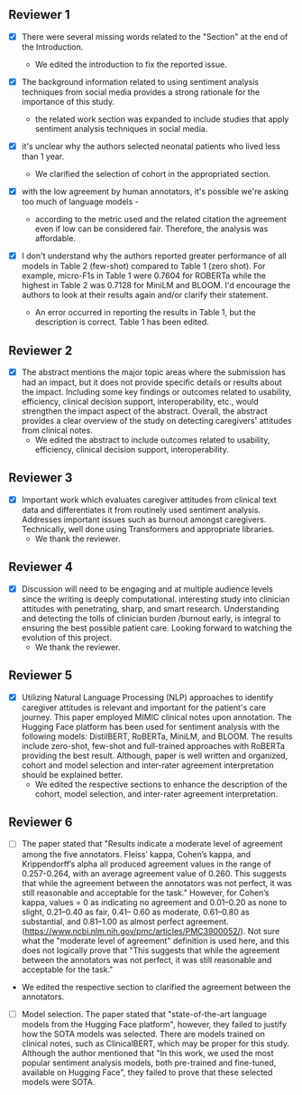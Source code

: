 ## Reviewer 1

- [x] There were several missing words related to the "Section" at the end of the Introduction.
	- We edited the introduction to fix the reported issue. 


- [X] The background information related to using sentiment analysis techniques from social media provides a strong rationale for the importance of this study.
	- the related work section was expanded to include studies that apply sentiment analysis techniques in social media.

- [x] it's unclear why the authors selected neonatal patients who lived less than 1 year.
	- We clarified the selection of cohort in the appropriated section. 
	
- [x] with the low agreement by human annotators, it's possible we're asking too much of language models -
	- according to the metric used and the related citation the agreement even if low can be considered fair. Therefore, the analysis was affordable.

- [x] I don't understand why the authors reported greater performance of all models in Table 2 (few-shot)
compared to Table 1 (zero shot). For example, micro-F1s in Table 1 were 0.7604 for ROBERTa while the
highest in Table 2 was 0.7128 for MiniLM and BLOOM. I'd encourage the authors to look at their results
again and/or clarify their statement.
	- An error occurred in reporting the results in Table 1, but the description is correct. Table 1 has been edited. 

## Reviewer 2

- [x] The abstract mentions the major topic areas where the submission has had an impact, but it does not provide specific details or results about the impact. Including some key findings or outcomes related to usability, efficiency, clinical decision support, interoperability, etc., would strengthen the impact aspect of the abstract. Overall, the abstract provides a clear overview of the study on detecting caregivers' attitudes from clinical notes.
	- We edited the abstract to include outcomes related to usability, efficiency, clinical decision support, interoperability. 

## Reviewer 3
- [x] Important work which evaluates caregiver attitudes from clinical text data and differentiates it from routinely used sentiment analysis. Addresses important issues such as burnout amongst caregivers. Technically, well done using Transformers and appropriate libraries. 
	- We thank the reviewer. 

## Reviewer 4
- [x] Discussion will need to be engaging and at multiple audience levels since the writing is deeply computational. interesting study into clinician attitudes with penetrating, sharp, and smart research. Understanding and detecting the tolls of clinician burden /burnout early, is integral to ensuring the best possible patient care. Looking forward to watching the evolution of this project.
	- We thank the reviewer. 
## Reviewer 5
- [x] Utilizing Natural Language Processing (NLP) approaches to identify caregiver attitudes is relevant and important for the patient's care journey. This paper employed MIMIC clinical notes upon annotation. The Hugging Face platform has been used for sentiment analysis with the following models: DistilBERT, RoBERTa, MiniLM, and BLOOM. The results include zero-shot, few-shot and full-trained approaches with RoBERTa providing the best result. Although, paper is well written and organized, cohort and model selection and inter-rater agreement interpretation should be explained better. 
	- We edited the respective sections to enhance the description of the cohort, model selection, and inter-rater agreement interpretation.

## Reviewer 6
- [ ] The paper stated that "Results indicate a moderate level of agreement among the five annotators. Fleiss’ kappa, Cohen’s kappa, and Krippendorff’s alpha all produced agreement values in the range of
0.257-0.264, with an average agreement value of 0.260. This suggests that while the agreement between the annotators was not perfect, it was still reasonable and acceptable for the task."
However, for Cohen’s kappa, values = 0 as indicating no agreement and 0.01–0.20 as none to slight, 0.21–0.40 as fair, 0.41– 0.60 as moderate, 0.61–0.80 as substantial, and 0.81–1.00 as almost perfect
agreement. (https://www.ncbi.nlm.nih.gov/pmc/articles/PMC3900052/). Not sure what the "moderate level of agreement" definition is used here, and this does not logically prove that "This suggests that while the
agreement between the annotators was not perfect, it was still reasonable and acceptable for the task."
 - We edited the respective section to clarified the agreement between the annotators. 

- [ ] Model selection. The paper stated that "state-of-the-art language models from the Hugging Face
platform", however, they failed to justify how the SOTA models was selected. There are models trained on
clinical notes, such as ClinicalBERT, which may be proper for this study. Although the author mentioned
that "In this work, we used the most popular sentiment analysis models, both pre-trained and fine-tuned,
available on Hugging Face", they failed to prove that these selected models were SOTA.